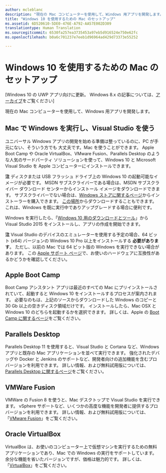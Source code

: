 ```yaml
---
author: mcleblanc
description: "現在の Mac コンピューターを使用して、Windows 用アプリを開発します。"
title: "Windows 10 を使用するための Mac のセットアップ"
ms.assetid: 6D520610-5DE0-476E-A792-AA57E002D309
translationtype: Human Translation
ms.sourcegitcommit: 6530fa257ea3735453a97eb5d916524e750e62fc
ms.openlocfilehash: b0a6c701237e7eeb1d96964ad429d73373e55252

---
```


# Windows 10 を使用するための Mac のセットアップ

\[Windows 10 の UWP アプリ向けに更新。 Windows 8.x の記事については、[アーカイブ](http://go.microsoft.com/fwlink/p/?linkid=619132)をご覧ください\]

現在の Mac コンピューターを使用して、Windows 用アプリを開発します。

## Mac で Windows を実行し、Visual Studio を使う

ユニバーサル Windows アプリの開発を始める準備は整っているのに、PC が手元にない、そういう方でも 大丈夫です。Mac を使うことができます。 Apple Boot Camp や Oracle VirtualBox、VMware Fusion、Parallels Desktop のような人気のサードパーティ ソリューションを使って、Windows 10 と Microsoft Visual Studio を Apple コンピューターにインストールできます。

**注**  ディスクまたは USB フラッシュ ドライブ上の Windows 10 の起動可能なイメージが必要です。 MSDN サブスクライバーである場合は、MSDN サブスクライバー ダウンロード センターからインストール イメージをダウンロードできます。 サブスクライバーでない場合は、[Windows ストアに関するページ](http://apps.microsoft.com/windows/app)からインストーラーを購入できます。 [この場所](http://go.microsoft.com/fwlink/?LinkId=623906)からダウンロードすることもできます。これは、Windows を既に実行中でありアップグレードする場合に便利です。

Windows を実行したら、「[Windows 10 用のダウンロードとツール](http://go.microsoft.com/fwlink/p/?LinkId=302144)」から Visual Studio 2015 をインストールし、アプリの作成を開始できます。

**注**  Visual Studio のデバイスのエミュレーターを使用する予定の場合、64 ビット (x64) バージョンの Windows 10 Pro 以上をインストールする **必要があります**。 ただし、以前の Mac では 64 ビット版の Windows を実行できない場合があります。 この [Apple サポート ページ](http://go.microsoft.com/fwlink/p/?LinkID=397959)で、お使いのハードウェアに互換性があるかどうかを確認してください。

## Apple Boot Camp

Boot Camp アシスタント アプリは最近のすべての Mac にプリインストールされていて、起動すると Windows 10 をインストールするプロセスが案内されます。 必要なのもは、上記のソースからダウンロードした Windows のコピーと 30 Gb 以上の空きディスク領域だけです。 インストールしたら、Mac OSX と Windows 10 のどちらを起動するかを選択できます。 詳しくは、Apple の [Boot Camp に関するページ](http://go.microsoft.com/fwlink/?LinkId=623912)をご覧ください。

## Parallels Desktop

Parallels Desktop 11 を使用すると、Visual Studio と Cortana など、Windows アプリと既存の Mac アプリケーションを並べて実行できます。 強化されたデバッグや Docker と Jenkins のサポートなど、開発者向けの追加機能を含むプロ バージョンを利用できます。 詳しい情報、および無料試用版については、[Parallels Desktop に関するページ](http://go.microsoft.com/fwlink/p/?LinkId=281827)をご覧ください。

## VMWare Fusion

VMWare の Fusion 8 を使うと、Mac デスクトップで Visual Studio を実行できます。 vSphere サポートなど、いくつかの高度な機能を開発者に提供するプロ バージョンを利用できます。 詳しい情報、および無料試用版については、「[VMware Fusion](http://go.microsoft.com/fwlink/p/?LinkId=281826)」をご覧ください。

## Oracle VirtualBox

VirtualBox は、お使いのコンピューター上で仮想マシンを実行するための無料アプリケーションであり、Mac での Windows の実行をサポートしています。 余分な機能を省いたバージョンですが、価格は魅力的です。 詳しくは、「[VirtualBox](http://go.microsoft.com/fwlink/p/?LinkId=280599)」をご覧ください。




<!--HONumber=Aug16_HO3-->



